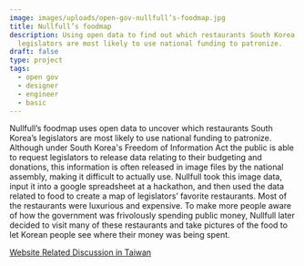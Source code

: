 ```yaml
---
image: images/uploads/open-gov-nullfull’s-foodmap.jpg
title: Nullfull’s foodmap
description: Using open data to find out which restaurants South Korea's
  legislators are most likely to use national funding to patronize.
draft: false
type: project
tags:
  - open gov
  - designer
  - engineer
  - basic
---
```

Nullfull’s foodmap uses open data to uncover which restaurants South Korea’s legislators are most likely to use national funding to patronize. Although under South Korea's Freedom of Information Act  the public is able to request legislators to release data relating to their budgeting and donations, this information is often released in image files by the national assembly, making it difficult to actually use. Nullfull took this image data, input it into a google spreadsheet at a hackathon, and then used the data related to food to create a map of legislators’ favorite restaurants. Most of the restaurants were luxurious and expensive. To make more people aware of how the government was frivolously spending public money, Nullfull later decided to visit many of these restaurants and take pictures of the food to let Korean people see where their money was being spent.

[Website
](https://nullfull.kr/)[Related Discussion in Taiwan](https://g0v.hackmd.io/y_O_IpKrRxm6pG5rlO4enw?view)
